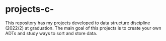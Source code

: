 # projects-c-
This repository has my projects developed to data structure discipline (2022/2) at graduation. The main goal of this projects is to create your own ADTs and study ways to sort and store data.
